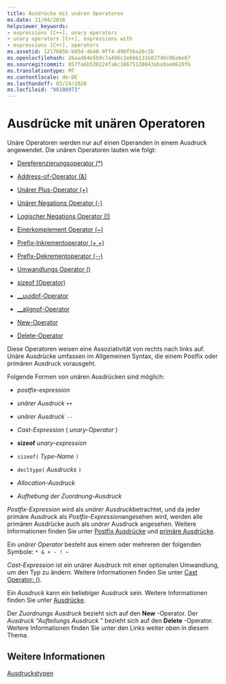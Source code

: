 ```yaml
---
title: Ausdrücke mit unären Operatoren
ms.date: 11/04/2016
helpviewer_keywords:
- expressions [C++], unary operators
- unary operators [C++], expressions with
- expressions [C++], operators
ms.assetid: 1217685b-b85d-4b48-9ff4-d90f56a26c1b
ms.openlocfilehash: 26aad64e5b9c7a496c2e6bb131b82740c06abe07
ms.sourcegitcommit: 857fa6b530224fa6c18675138043aba9aa0619fb
ms.translationtype: MT
ms.contentlocale: de-DE
ms.lasthandoff: 03/24/2020
ms.locfileid: "80188973"
---
```

# <a name="expressions-with-unary-operators"></a>Ausdrücke mit unären Operatoren

Unäre Operatoren werden nur auf einen Operanden in einem Ausdruck angewendet. Die unären Operatoren lauten wie folgt:

- [Dereferenzierungsoperator (*)](../cpp/indirection-operator-star.md)

- [Address-of-Operator (&)](../cpp/address-of-operator-amp.md)

- [Unärer Plus-Operator (+)](../cpp/unary-plus-and-negation-operators-plus-and.md)

- [Unärer Negations Operator (-)](../cpp/unary-plus-and-negation-operators-plus-and.md)

- [Logischer Negations Operator (!)](../cpp/logical-negation-operator-exclpt.md)

- [Einerkomplement Operator (~)](../cpp/one-s-complement-operator-tilde.md)

- [Prefix-Inkrementoperator (+ +)](../cpp/prefix-increment-and-decrement-operators-increment-and-decrement.md)

- [Prefix-Dekrementoperator (--)](../cpp/prefix-increment-and-decrement-operators-increment-and-decrement.md)

- [Umwandlungs Operator ()](../cpp/cast-operator-parens.md)

- [sizeof (Operator)](../cpp/sizeof-operator.md)

- [__uuidof-Operator](../cpp/uuidof-operator.md)

- [__alignof-Operator](../cpp/alignof-operator.md)

- [New-Operator](../cpp/new-operator-cpp.md)

- [Delete-Operator](../cpp/delete-operator-cpp.md)

Diese Operatoren weisen eine Assoziativität von rechts nach links auf. Unäre Ausdrücke umfassen im Allgemeinen Syntax, die einem Postfix oder primären Ausdruck vorausgeht.

Folgende Formen von unären Ausdrücken sind möglich:

- *postfix-expression*

- *unärer Ausdruck* `++`

- *unärer Ausdruck* `--`

- *Cast-Expression* ( *unary-Operator* )

- **sizeof** *unary-expression*

- `sizeof(` *Type-Name* `)`

- `decltype(` *Ausdrucks* `)`

- *Allocation-Ausdruck*

- *Aufhebung der Zuordnung-Ausdruck*

*Postfix-Expression* wird als *unärer Ausdruck*betrachtet, und da jeder primäre Ausdruck als *Postfix-Expression*angesehen wird, werden alle primären Ausdrücke auch als *unärer* Ausdruck angesehen. Weitere Informationen finden Sie unter [Postfix Ausdrücke](../cpp/postfix-expressions.md) und [primäre Ausdrücke](../cpp/primary-expressions.md).

Ein *unärer Operator* besteht aus einem oder mehreren der folgenden Symbole: `* & + - ! ~`

*Cast-Expression* ist ein unärer Ausdruck mit einer optionalen Umwandlung, um den Typ zu ändern. Weitere Informationen finden Sie unter [Cast Operator: ()](../cpp/cast-operator-parens.md).

Ein *Ausdruck* kann ein beliebiger Ausdruck sein. Weitere Informationen finden Sie unter [Ausdrücke](../cpp/expressions-cpp.md).

Der *Zuordnungs Ausdruck* bezieht sich auf den **New** -Operator. Der *Ausdruck "Aufteilungs Ausdruck* " bezieht sich auf den **Delete** -Operator. Weitere Informationen finden Sie unter den Links weiter oben in diesem Thema.

## <a name="see-also"></a>Weitere Informationen

[Ausdruckstypen](../cpp/types-of-expressions.md)
